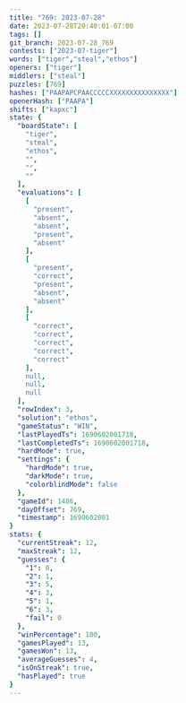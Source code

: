 ```yaml
---
title: "769: 2023-07-28"
date: 2023-07-28T20:40:01-07:00
tags: []
git_branch: 2023-07-28_769
contests: ["2023-07-tiger"]
words: ["tiger","steal","ethos"]
openers: ["tiger"]
middlers: ["steal"]
puzzles: [769]
hashes: ["PAAPAPCPAACCCCCXXXXXXXXXXXXXXX"]
openerHash: ["PAAPA"]
shifts: ["kapxc"]
state: {
  "boardState": [
    "tiger",
    "steal",
    "ethos",
    "",
    "",
    ""
  ],
  "evaluations": [
    [
      "present",
      "absent",
      "absent",
      "present",
      "absent"
    ],
    [
      "present",
      "correct",
      "present",
      "absent",
      "absent"
    ],
    [
      "correct",
      "correct",
      "correct",
      "correct",
      "correct"
    ],
    null,
    null,
    null
  ],
  "rowIndex": 3,
  "solution": "ethos",
  "gameStatus": "WIN",
  "lastPlayedTs": 1690602001718,
  "lastCompletedTs": 1690602001718,
  "hardMode": true,
  "settings": {
    "hardMode": true,
    "darkMode": true,
    "colorblindMode": false
  },
  "gameId": 1486,
  "dayOffset": 769,
  "timestamp": 1690602001
}
stats: {
  "currentStreak": 12,
  "maxStreak": 12,
  "guesses": {
    "1": 0,
    "2": 1,
    "3": 5,
    "4": 3,
    "5": 1,
    "6": 3,
    "fail": 0
  },
  "winPercentage": 100,
  "gamesPlayed": 13,
  "gamesWon": 13,
  "averageGuesses": 4,
  "isOnStreak": true,
  "hasPlayed": true
}
---
```

<!-- more -->
